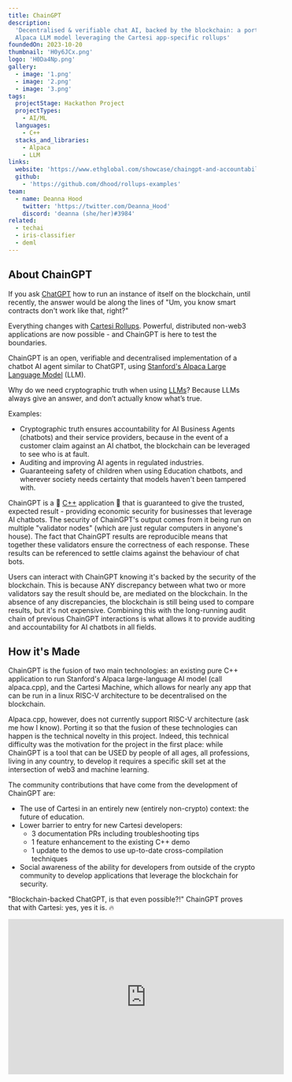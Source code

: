 ```yaml
---
title: ChainGPT
description:
  'Decentralised & verifiable chat AI, backed by the blockchain: a port of
  Alpaca LLM model leveraging the Cartesi app-specific rollups'
foundedOn: 2023-10-20
thumbnail: 'H0y6JCx.png'
logo: 'H0Da4Np.png'
gallery:
  - image: '1.png'
  - image: '2.png'
  - image: '3.png'
tags:
  projectStage: Hackathon Project
  projectTypes:
    - AI/ML
  languages:
    - C++
  stacks_and_libraries:
    - Alpaca
    - LLM
links:
  website: 'https://www.ethglobal.com/showcase/chaingpt-and-accountability-for-ai-agents-doquk'
  github:
    - 'https://github.com/dhood/rollups-examples'
team:
  - name: Deanna Hood
    twitter: 'https://twitter.com/Deanna_Hood'
    discord: 'deanna (she/her)#3984'
related:
  - techai
  - iris-classifier
  - deml
---
```


## About ChainGPT

If you ask [ChatGPT](https://openai.com/blog/chatgpt) how to run an instance of
itself on the blockchain, until recently, the answer would be along the lines of
"Um, you know smart contracts don't work like that, right?"

Everything changes with
[Cartesi Rollups](https://docs.cartesi.io/cartesi-rollups/overview/). Powerful,
distributed non-web3 applications are now possible - and ChainGPT is here to
test the boundaries.

ChainGPT is an open, verifiable and decentralised implementation of a chatbot AI
agent similar to ChatGPT, using
[Stanford's Alpaca Large Language Model](https://crfm.stanford.edu/2023/03/13/alpaca.html)
(LLM).

Why do we need cryptographic truth when using
[LLMs](https://en.wikipedia.org/wiki/Large_language_model)? Because LLMs always
give an answer, and don’t actually know what’s true.

Examples:

- Cryptographic truth ensures accountability for AI Business Agents (chatbots)
  and their service providers, because in the event of a customer claim against
  an AI chatbot, the blockchain can be leveraged to see who is at fault.
- Auditing and improving AI agents in regulated industries.
- Guaranteeing safety of children when using Education chatbots, and wherever
  society needs certainty that models haven't been tampered with.

ChainGPT is a 🤯 [C++](https://en.wikipedia.org/wiki/C%2B%2B) application 🤯
that is guaranteed to give the trusted, expected result - providing economic
security for businesses that leverage AI chatbots. The security of ChainGPT's
output comes from it being run on multiple "validator nodes" (which are just
regular computers in anyone's house). The fact that ChainGPT results are
reproducible means that together these validators ensure the correctness of each
response. These results can be referenced to settle claims against the behaviour
of chat bots.

Users can interact with ChainGPT knowing it's backed by the security of the
blockchain. This is because ANY discrepancy between what two or more validators
say the result should be, are mediated on the blockchain. In the absence of any
discrepancies, the blockchain is still being used to compare results, but it's
not expensive. Combining this with the long-running audit chain of previous
ChainGPT interactions is what allows it to provide auditing and accountability
for AI chatbots in all fields.

## How it's Made

ChainGPT is the fusion of two main technologies: an existing pure C++
application to run Stanford's Alpaca large-language AI model (call alpaca.cpp),
and the Cartesi Machine, which allows for nearly any app that can be run in a
linux RISC-V architecture to be decentralised on the blockchain.

Alpaca.cpp, however, does not currently support RISC-V architecture (ask me how
I know). Porting it so that the fusion of these technologies can happen is the
technical novelty in this project. Indeed, this technical difficulty was the
motivation for the project in the first place: while ChainGPT is a tool that can
be USED by people of all ages, all professions, living in any country, to
develop it requires a specific skill set at the intersection of web3 and machine
learning.

The community contributions that have come from the development of ChainGPT are:

- The use of Cartesi in an entirely new (entirely non-crypto) context: the
  future of education.
- Lower barrier to entry for new Cartesi developers:
  - 3 documentation PRs including troubleshooting tips
  - 1 feature enhancement to the existing C++ demo
  - 1 update to the demos to use up-to-date cross-compilation techniques
- Social awareness of the ability for developers from outside of the crypto
  community to develop applications that leverage the blockchain for security.

"Blockchain-backed ChatGPT, is that even possible?!" ChainGPT proves that with
Cartesi: yes, yes it is. 🔥

<iframe width="560" height="315" src="https://www.youtube.com/embed/WfxuqJ8-msM" title="YouTube video player" frameBorder="0" allow="accelerometer; autoplay; clipboard-write; encrypted-media; gyroscope; picture-in-picture; web-share" allowFullScreen></iframe>
